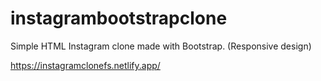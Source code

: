 # instagrambootstrapclone
Simple HTML Instagram clone made with Bootstrap. (Responsive design)

https://instagramclonefs.netlify.app/
